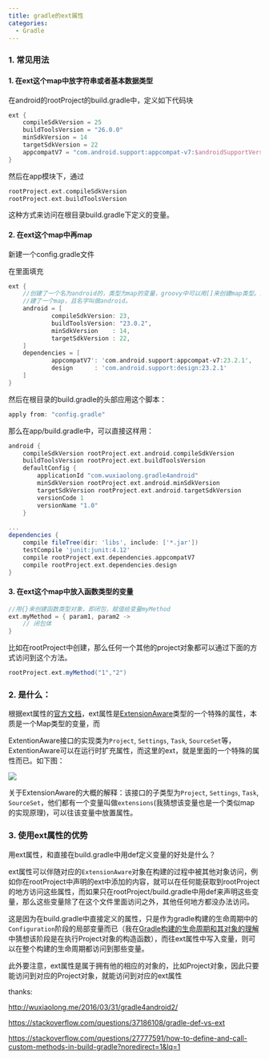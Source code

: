 ```yaml
---
title: gradle的ext属性
categories:
  - Gradle
---
```




### 1. 常见用法

#### 1. 在ext这个map中放字符串或者基本数据类型

在android的rootProject的build.gradle中，定义如下代码块

``` groovy
ext {
    compileSdkVersion = 25
    buildToolsVersion = "26.0.0"
    minSdkVersion = 14
    targetSdkVersion = 22
    appcompatV7 = "com.android.support:appcompat-v7:$androidSupportVersion"
}
```

然后在app模块下，通过

```groovy
rootProject.ext.compileSdkVersion
rootProject.ext.buildToolsVersion
```

这种方式来访问在根目录build.gradle下定义的变量。



#### 2. 在ext这个map中再map

新建一个config.gradle文件

在里面填充

```groovy
ext {
	//创建了一个名为android的，类型为map的变量，groovy中可以用[]来创建map类型。那么就是一个map下面又创     
    //建了一个map，且名字叫做android。
    android = [
            compileSdkVersion: 23,
            buildToolsVersion: "23.0.2",
            minSdkVersion    : 14,
            targetSdkVersion : 22,
    ]
    dependencies = [
            appcompatV7': 'com.android.support:appcompat-v7:23.2.1',
            design      : 'com.android.support:design:23.2.1'
    ]
}
```

然后在根目录的build.gradle的头部应用这个脚本：

``` groovy
apply from: "config.gradle"
```

那么在app/build.gradle中，可以直接这样用：

```groovy
android {
    compileSdkVersion rootProject.ext.android.compileSdkVersion
    buildToolsVersion rootProject.ext.buildToolsVersion
    defaultConfig {
        applicationId "com.wuxiaolong.gradle4android"
        minSdkVersion rootProject.ext.android.minSdkVersion
        targetSdkVersion rootProject.ext.android.targetSdkVersion
        versionCode 1
        versionName "1.0"
    }
  
...
dependencies {
    compile fileTree(dir: 'libs', include: ['*.jar'])
    testCompile 'junit:junit:4.12'
    compile rootProject.ext.dependencies.appcompatV7
    compile rootProject.ext.dependencies.design
}
```

#### 3. 在ext这个map中放入函数类型的变量

```groovy
//用{}来创建函数类型对象，即闭包，赋值给变量myMethod
ext.myMethod = { param1, param2 ->
    // 闭包体
}
```

比如在rootProject中创建，那么任何一个其他的project对象都可以通过下面的方式访问到这个方法。

```groovy
rootProject.ext.myMethod("1","2")
```



### 2. 是什么：

根据ext属性的[官方文档](https://docs.gradle.org/current/dsl/org.gradle.api.plugins.ExtraPropertiesExtension.html#org.gradle.api.plugins.ExtraPropertiesExtension)，ext属性是[ExtensionAware](https://docs.gradle.org/current/dsl/org.gradle.api.plugins.ExtensionAware.html)类型的一个特殊的属性，本质是一个Map类型的变量，而

ExtentionAware接口的实现类为`Project`, `Settings`, `Task`, `SourceSet`等，ExtentionAware可以在运行时扩充属性，而这里的ext，就是里面的一个特殊的属性而已。如下图：

![](https://upload-images.jianshu.io/upload_images/7177220-41485d8af4ff7083.png?imageMogr2/auto-orient/strip%7CimageView2/2/w/1240)

关于ExtensionAware的大概的解释：该接口的子类型为`Project`, `Settings`, `Task`, `SourceSet`，他们都有一个变量叫做`extensions`(我猜想该变量也是一个类似map的实现原理)，可以往该变量中放置属性。



### 3. 使用ext属性的优势

用ext属性，和直接在build.gradle中用def定义变量的好处是什么？



ext属性可以伴随对应的`ExtensionAware`对象在构建的过程中被其他对象访问，例如你在rootProject中声明的ext中添加的内容，就可以在任何能获取到rootProject的地方访问这些属性，而如果只在rootProject/build.gradle中用def来声明这些变量，那么这些变量除了在这个文件里面访问之外，其他任何地方都没办法访问。

这是因为在build.gradle中直接定义的属性，只是作为gradle构建的生命周期中的`Configuration`阶段的局部变量而已（我在[Gradle构建的生命周期和其对象的理解](https://www.jianshu.com/p/4f0ff9bd2f62)中猜想该阶段是在执行Project对象的构造函数），而往ext属性中写入变量，则可以在整个构建的生命周期都访问到那些变量。



此外要注意，ext属性是属于拥有他的相应的对象的，比如Project对象，因此只要能访问到对应的Project对象，就能访问到对应的ext属性





thanks:

http://wuxiaolong.me/2016/03/31/gradle4android2/

https://stackoverflow.com/questions/37186108/gradle-def-vs-ext

https://stackoverflow.com/questions/27777591/how-to-define-and-call-custom-methods-in-build-gradle?noredirect=1&lq=1
                                                                                                                                                                                                                                                                                                                                                                                                                                                                                                                                                                                                                                                                                                                                                                                                                                                                                                                                                                                                                                                                                                                                                                                                                                                                                                                                                                                                                                                                                                                                                                                                                                                                                                                                                                                                                                                                                                                                                                                                                                                                                                                                                                                                                                                                                                                                                                                                                                                                                                                                                                                                                                                                                                                                                                                                                                                                                                                                                                                                                                                                                                                                                                                                                                                                                                                                                                                                                                                                                                                                                                                                                                                                                                                                                                                                                                                                                                                                                                                                                                                                                                                                                                                                                                                                                                                                                                                                                                                                                                                                                                                                                                                                                                                                                                                                                                                                                                                                                                                                                                                                                                                                                                                                                                                                                                                                                                                                                                                                                                                                                                                                                                                                                                                                                                                                                                 